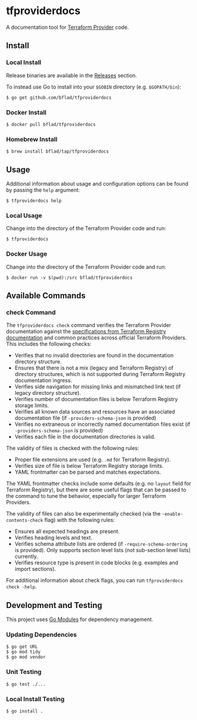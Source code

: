 # tfproviderdocs

A documentation tool for [Terraform Provider](https://www.terraform.io/docs/providers/index.html) code.

## Install

### Local Install

Release binaries are available in the [Releases](https://github.com/bflad/tfproviderdocs/releases) section.

To instead use Go to install into your `$GOBIN` directory (e.g. `$GOPATH/bin`):

```console
$ go get github.com/bflad/tfproviderdocs
```

### Docker Install

```console
$ docker pull bflad/tfproviderdocs
```

### Homebrew Install

```console
$ brew install bflad/tap/tfproviderdocs
```

## Usage

Additional information about usage and configuration options can be found by passing the `help` argument:

```console
$ tfproviderdocs help
```

### Local Usage

Change into the directory of the Terraform Provider code and run:

```console
$ tfproviderdocs
```

### Docker Usage

Change into the directory of the Terraform Provider code and run:

```console
$ docker run -v $(pwd):/src bflad/tfproviderdocs
```

## Available Commands

### check Command

The `tfproviderdocs check` command verifies the Terraform Provider documentation against the [specifications from Terraform Registry documentation](https://www.terraform.io/docs/registry/providers/docs.html) and common practices across official Terraform Providers. This includes the following checks:

- Verifies that no invalid directories are found in the documentation directory structure.
- Ensures that there is not a mix (legacy and Terraform Registry) of directory structures, which is not supported during Terraform Registry documentation ingress.
- Verifies side navigation for missing links and mismatched link text (if legacy directory structure).
- Verifies number of documentation files is below Terraform Registry storage limits.
- Verifies all known data sources and resources have an associated documentation file (if `-providers-schema-json` is provided)
- Verifies no extraneous or incorrectly named documentation files exist (if `-providers-schema-json` is provided)
- Verifies each file in the documentation directories is valid.

The validity of files is checked with the following rules:

- Proper file extensions are used (e.g. `.md` for Terraform Registry).
- Verifies size of file is below Terraform Registry storage limits.
- YAML frontmatter can be parsed and matches expectations.

The YAML frontmatter checks include some defaults (e.g. no `layout` field for Terraform Registry), but there are some useful flags that can be passed to the command to tune the behavior, especially for larger Terraform Providers.

The validity of files can also be experimentally checked (via the `-enable-contents-check` flag) with the following rules:

- Ensures all expected headings are present.
- Verifies heading levels and text.
- Verifies schema attribute lists are ordered (if `-require-schema-ordering` is provided). Only supports section level lists (not sub-section level lists) currently.
- Verifies resource type is present in code blocks (e.g. examples and import sections).

For additional information about check flags, you can run `tfproviderdocs check -help`.

## Development and Testing

This project uses [Go Modules](https://github.com/golang/go/wiki/Modules) for dependency management.

### Updating Dependencies

```console
$ go get URL
$ go mod tidy
$ go mod vendor
```

### Unit Testing

```console
$ go test ./...
```

### Local Install Testing

```console
$ go install .
```
